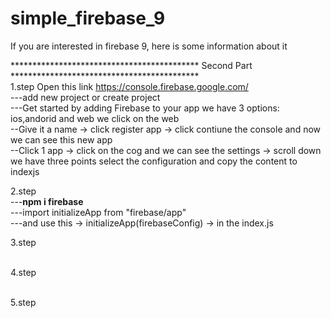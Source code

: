 # simple_firebase_9
If you are interested in firebase 9, here is some information about it <br>

******************************************* Second Part *******************************************<br>
1.step
Open this link https://console.firebase.google.com/ <br>
---add new project or create project <br>
---Get started by adding Firebase to your app we have 3 options: ios,andorid and web we click on the web  <br>
--Give it a name -> click register app -> click contiune the console and now  we can see this new app<br>
--Click 1 app -> click on the cog and we can see the settings -> scroll down we have three points select the configuration and copy the content to indexjs <br>

2.step <br>
 ---<strong>npm i firebase</strong> <br>
 ---import initializeApp from "firebase/app"  <br>
 ---and use this -> initializeApp(firebaseConfig) -> in the index.js  <br>

3.step <br>
 <br>

4.step <br>
 <br>

5.step<br>
 <br>

<br>


